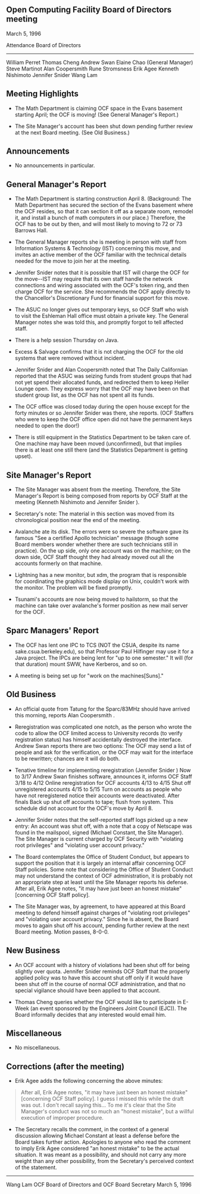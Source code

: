 Open Computing Facility
Board of Directors meeting
-------------------------------------------------------------------------------
March 5, 1996

Attendance				Board of Directors
--------------------------------------- ---------------------------------------
William Perret <perret>			Thomas Cheng <tomcheng>
Andrew Swan <aswan>			Elaine Chao <chaos> (General Manager)
Steve Martinot <marto>			Alan Coopersmith <alanc>
					Rune Stromsness <runes>
					Erik Agee <agee>
					Kenneth Nishimoto <kennish>
					Jennifer Snider <jenni>
					Wang Lam <wlam>

Meeting Highlights
-------------------------------------------------------------------------------
* The Math Department is claiming OCF space in the Evans basement starting
April; the OCF is moving!  (See General Manager's Report.)

* The Site Manager's account has been shut down pending further review at
the next Board meeting.  (See Old Business.)

Announcements
-------------------------------------------------------------------------------
* No announcements in particular.

General Manager's Report
-------------------------------------------------------------------------------
* The Math Department is starting construction April 8.  (Background: The
Math Department has secured the section of the Evans basement where the
OCF resides, so that it can section it off as a separate room, remodel it,
and install a bunch of math computers in our place.)  Therefore, the OCF
has to be out by then, and will most likely to moving to 72 or 73 Barrows 
Hall.

* The General Manager reports she is meeting in person with staff from 
Information Systems & Technology (IST) concerning this move, and invites 
an active member of the OCF familiar with the technical details needed 
for the move to join her at the meeting.

* Jennifer Snider <jenni> notes that it is possible that IST will charge 
the OCF for the move--IST may require that its own staff handle the 
network connections and wiring associated with the OCF's token ring, and 
then charge OCF for the service.  She recommends the OCF apply directly 
to the Chancellor's Discretionary Fund for financial support for this move. 

* The ASUC no longer gives out temporary keys, so OCF Staff who wish to 
visit the Eshleman Hall office must obtain a private key.  The General 
Manager notes she was told this, and promptly forgot to tell affected staff.

* There is a help session Thursday on Java.

* Excess & Salvage confirms that it is not charging the OCF for the old 
systems that were removed without incident.

* Jennifer Snider <jenni> and Alan Coopersmith <alanc> noted that The Daily 
Californian reported that the ASUC was seizing funds from student groups 
that had not yet spend their allocated funds, and redirected them to keep 
Heller Lounge open.  They express worry that the OCF may have been on 
that student group list, as the OCF has not spent all its funds.

* The OCF office was closed today during the open house except for the 
forty minutes or so Jennifer Snider <jenni> was there, she reports.  (OCF 
Staffers who were to keep the OCF office open did not have the permanent 
keys needed to open the door!)

* There is still equipment in the Statistics Department to be taken care 
of.  One machine may have been moved (unconfirmed), but that implies 
there is at least one still there (and the Statistics Department is 
getting upset).

Site Manager's Report
-------------------------------------------------------------------------------
* The Site Manager was absent from the meeting.  Therefore, the Site 
Manager's Report is being composed from reports by OCF Staff at the 
meeting (Kenneth Nishimoto <kennish> and Jennifer Snider <jenni>).
* Secretary's note:  The material in this section was moved from its 
chronological position near the end of the meeting.

* Avalanche ate its disk.  The errors were so severe the software gave 
its famous "See a certified Apollo technician" message (though some Board 
members wonder whether there are such technicians still in practice).  On 
the up side, only one account was on the machine; on the down side, OCF 
Staff thought they had already moved out all the accounts formerly on 
that machine.

* Lightning has a new monitor, but xdm, the program that is responsible 
for coordinating the graphics mode display on Unix, couldn't work with 
the monitor.  The problem will be fixed promptly.

* Tsunami's accounts are now being moved to hailstorm, so that the machine
can take over avalanche's former position as new mail server for the OCF.

Sparc Managers' Report
-------------------------------------------------------------------------------
* The OCF has lent one IPC to TCS (NOT the CSUA, despite its name 
sake.csua.berkeley.edu), so that Professor Paul Hilfinger may use it for
a Java project.  The IPCs are being lent for "up to one semester."  It 
will (for that duration) mount SWW, have Kerberos, and so on.

* A meeting is being set up for "work on the machines[Suns]."

Old Business
-------------------------------------------------------------------------------
* An official quote from Tatung for the Sparc/83MHz should have arrived 
this morning, reports Alan Coopersmith <alanc>.

* Reregistration was complicated one notch, as the person who wrote the
code to allow the OCF limited access to University records (to verify
registration status) has himself accidentally destroyed the interface. 
Andrew Swan <aswan> reports there are two options:  The OCF may send a
list of people and ask for the verification, or the OCF may wait for the
interface to be rewritten;  chances are it will do both. 

* Tenative timeline for implementing reregistration (Jennifer Snider <jenni>)
	Now to 3/17	Andrew Swan <aswan> finishes software, announces
			it, informs OCF Staff
	3/18 to 4/12	Online reregistration for OCF accounts
	4/13 to 4/15	Shut off unregistered accounts
	4/15 to 5/15	Turn on accounts as people who have not reregistered
			notice their accounts were deactivated.
	After finals	Back up shut off accounts to tape; flush from system.
  This schedule did not account for the OCF's move by April 8.

* Jennifer Snider <jenni> notes that the self-reported staff logs picked 
up a new entry:  An account was shut off, with a note that a copy of 
Netscape was found in the mailspool, signed <mconst> (Michael Constant, 
the Site Manager).  The Site Manager is current charged by OCF Security 
with "violating root privileges" and "violating user account privacy."

* The Board contemplates the Office of Student Conduct, but appears to
support the position that it is largely an internal affair concerning OCF
Staff policies.  Some note that considering the Office of Student Conduct
may not understand the context of OCF administration, it is probably not
an appropriate step at least until the Site Manager reports his defense.  
After all, Erik Agee <agee> notes, "it may have just been an honest 
mistake" [concerning OCF Staff policy].

* The Site Manager was, by agreement, to have appeared at this Board 
meeting to defend himself against charges of "violating root privileges" 
and "violating user account privacy."  Since he is absent, the Board 
moves to again shut off his account, pending further review at the next 
Board meeting.  Motion passes, 8-0-0.

New Business
-------------------------------------------------------------------------------
* An OCF account with a history of violations had been shut off for being
slightly over quota.  Jennifer Snider <jenni> reminds OCF Staff that the
properly applied policy was to have this account shut off only if it
would have been shut off in the course of normal OCF administration, and
that no special vigilance should have been applied to that account.

* Thomas Cheng <tomcheng> queries whether the OCF would like to 
participate in E-Week (an event sponsored by the Engineers Joint Council 
(EJC)).  The Board informally decides that any interested would email him.

Miscellaneous
-------------------------------------------------------------------------------
* No miscellaneous.

Corrections (after the meeting)
-------------------------------------------------------------------------------
* Erik Agee <agee> adds the following concerning the above minutes:
> After all, Erik Agee <agee> notes, "it may have just been an honest 
> mistake" [concerning OCF Staff policy].
I guess I missed this while the draft was out.  I don't recall saying this...
To me it's clear that the Site Manager's conduct was not so much an "honest
mistake", but a willful execution of improper procedure.
* The Secretary recalls the comment, in the context of a general 
discussion allowing Michael Constant <mconst> at least a defense before 
the Board takes further action.  Apologies to anyone who read the comment 
to imply Erik Agee <agee> considered "an honest mistake" to be the actual
situation.  It was meant as a possibility, and should not carry any more 
weight than any other possibility, from the Secretary's perceived context of 
the statement.

-------------------------------------------------------------------------------
Wang Lam <wlam>
OCF Board of Directors and OCF Board Secretary
March 5, 1996
